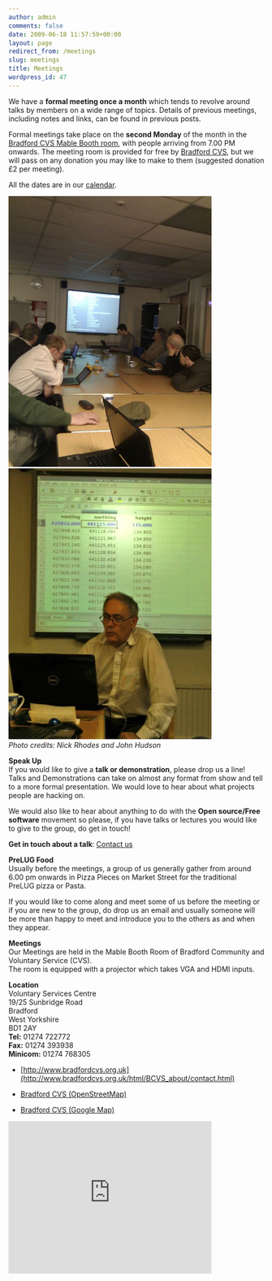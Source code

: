 ```yaml
---
author: admin
comments: false
date: 2009-06-18 11:57:59+00:00
layout: page
redirect_from: /meetings
slug: meetings
title: Meetings
wordpress_id: 47
---
```


We have a **formal meeting once a month** which tends to revolve around talks by members on a wide range of topics. Details of previous meetings, including notes and links, can be found in previous posts.

Formal meetings take place on the **second Monday** of the month in the [Bradford CVS Mable Booth room](http://bradfordcvs.org.uk/html/room_hire/room_hire.html), with people arriving from 7.00 PM onwards. The meeting room is provided for free by [Bradford CVS](http://bradfordcvs.org.uk/), but we will pass on any donation you may like to make to them (suggested donation £2 per meeting).

All the dates are in our [calendar](https://www.google.com/calendar/embed?src=j0levg4c0p2op08nf5elp3u50k%40group.calendar.google.com&ctz=Europe/London).

<a href="https://twitter.com/NGRhodes/status/273878185584758784"><img src="/images/281112_nick.jpg" width="400px"/></a><a href="https://twitter.com/bradlug/status/607987734637101056"><img src="/images/080615.jpg" width="400px"/></a>  
<i>Photo credits: Nick Rhodes and John Hudson</i>

**Speak Up**  
If you would like to give a **talk or demonstration**, please drop us a line! Talks and Demonstrations can take on almost any format from show and tell to a more formal presentation. We would love to hear about what projects people are hacking on.

We would also like to hear about anything to do with the **Open source/Free software** movement so please, if you have talks or lectures you would like to give to the group, do get in touch!

**Get in touch about a talk**: [Contact us](/contact)

**PreLUG Food**  
Usually before the meetings, a group of us generally gather from around 6.00 pm onwards in Pizza Pieces on Market Street for the traditional PreLUG pizza or Pasta.

If you would like to come along and meet some of us before the meeting or if you are new to the group, do drop us an email  and usually someone will be more than happy to meet and introduce you to the others as and when they appear.

**Meetings**  
Our Meetings are held in the Mable Booth Room of Bradford Community and Voluntary Service (CVS).  
The room is equipped with a projector which takes VGA and HDMI inputs.

**Location**  
Voluntary Services Centre  
19/25 Sunbridge Road  
Bradford  
West Yorkshire  
BD1 2AY  
**Tel:** 01274 722772  
**Fax:** 01274 393938  
**Minicom:** 01274 768305  



	
  * [http://www.bradfordcvs.org.uk](http://www.bradfordcvs.org.uk/html/BCVS_about/contact.html)

	
  * [ Bradford CVS (OpenStreetMap)](http://www.openstreetmap.org/?lat=53.79393&lon=-1.75414&zoom=17)

	
  * [ Bradford CVS (Google Map)](http://maps.google.co.uk/maps?f=q&source=s_q&hl=en&geocode=&q=19-25+Sunbridge+Rd,+Bradford,+West+Yorkshire,+BD1&sll=53.858507,-1.831225&sspn=0.197219,0.617294&ie=UTF8&ll=53.793553,-1.754336&spn=0.012954,0.038581&z=15&iwloc=addr)
  
  <iframe src="https://www.google.com/maps/embed?pb=!1m14!1m8!1m3!1d757.8724657175533!2d-1.7550465659673034!3d53.79333799713471!3m2!1i1024!2i768!4f13.1!3m3!1m2!1s0x487be1495e969e63%3A0xf47dc25d88f65035!2s19+Sunbridge+Rd%2C+Bradford+BD1!5e0!3m2!1sen!2suk!4v1502044055025" width="400" height="300" frameborder="0" style="border:0" allowfullscreen></iframe>


